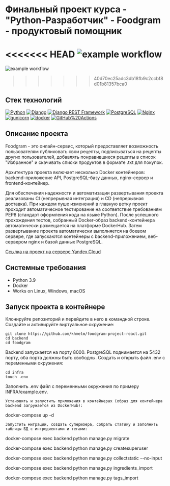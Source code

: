 # Финальный проект курса - "Python-Разработчик" - Foodgram - продуктовый помощник
<<<<<<< HEAD
![example workflow](https://github.com/khmelm/foodgram-project-react/actions/workflows/main.yml/badge.svg)  
=======
![example workflow](https://github.com/khmelm/Foodgram/actions/workflows/main.yml/badge.svg)  
>>>>>>> 40d70ec25adc3db18fb9c2ccbf8d01b81357bca0

## Стек технологий
[![Python](https://img.shields.io/badge/-Python-464646?style=flat-square&logo=Python)](https://www.python.org/)
[![Django](https://img.shields.io/badge/-Django-464646?style=flat-square&logo=Django)](https://www.djangoproject.com/)
[![Django REST Framework](https://img.shields.io/badge/-Django%20REST%20Framework-464646?style=flat-square&logo=Django%20REST%20Framework)](https://www.django-rest-framework.org/)
[![PostgreSQL](https://img.shields.io/badge/-PostgreSQL-464646?style=flat-square&logo=PostgreSQL)](https://www.postgresql.org/)
[![Nginx](https://img.shields.io/badge/-NGINX-464646?style=flat-square&logo=NGINX)](https://nginx.org/ru/)
[![gunicorn](https://img.shields.io/badge/-gunicorn-464646?style=flat-square&logo=gunicorn)](https://gunicorn.org/)
[![docker](https://img.shields.io/badge/-Docker-464646?style=flat-square&logo=docker)](https://www.docker.com/)
[![GitHub%20Actions](https://img.shields.io/badge/-GitHub%20Actions-464646?style=flat-square&logo=GitHub%20actions)](https://github.com/features/actions)

## Описание проекта
Foodgram - это онлайн-сервис, который предоставляет возможность пользователям публиковать свои рецепты, подписываться на рецепты других пользователей, добавлять понравившиеся рецепты в список "Избранное" и скачивать списки продуктов в формате .txt для покупок.

Архитектура проекта включает несколько Docker контейнеров: backend-приложение API, PostgreSQL-базу данных, nginx-сервер и frontend-контейнер.

Для обеспечения надежности и автоматизации развертывания проекта реализованы CI (непрерывная интеграция) и CD (непрерывная доставка). При каждом пуше изменений в главную ветку проект проходит автоматичесное тестирование на соответствие требованиям PEP8 (стандарт оформления кода на языке Python). После успешного прохождения тестов, собранный Docker-образ backend-контейнера автоматически размещается на платформе DockerHub. Затем развертывание проекта автоматически выполняется на боевом сервере, где запускаются контейнеры с backend-приложением, веб-сервером nginx и базой данных PostgreSQL.

[Ссылка на проект на сервере Yandex.Cloud](http://158.160.60.63/)

## Системные требования
- Python 3.9
- Docker
- Works on Linux, Windows, macOS

## Запуск проекта в контейнере
Клонируйте репозиторий и перейдите в него в командной строке.
Создайте и активируйте виртуальное окружение:
```
git clone https://github.com/khmelm/foodgram-project-react.git
cd backend
cd foodgram
```
Backend запускается на порту 8000. PostgreSQL поднимается на 5432 порту, оба порта должны быть свободны.
Cоздать и открыть файл .env с переменными окружения:
```
cd infra
touch .env
```
Заполнить .env файл с переменными окружения по примеру INFRA/example.env. 

```
Установить и запустить приложения в контейнерах (образ для контейнера backend загружается из DockerHub):
```
docker-compose up -d
```
Запустить миграции, создать суперюзера, собрать статику и заполнить таблицы БД с ингредиентами и тегами:
```
docker-compose exec backend python manage.py migrate

docker-compose exec backend python manage.py createsuperuser

docker-compose exec backend python manage.py collectstatic --no-input 

docker-compose exec backend python manage.py ingredients_import

docker-compose exec backend python manage.py tags_import
```
